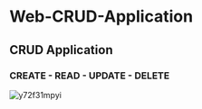 # Web-CRUD-Application

## CRUD Application 
### CREATE - READ - UPDATE - DELETE
![y72f31mpyi](https://cloud.githubusercontent.com/assets/13005159/19659374/73f5c394-9a4d-11e6-8289-abd359a3535a.gif)
